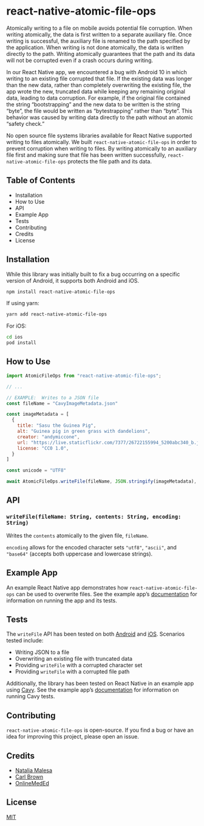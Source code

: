 # react-native-atomic-file-ops
Atomically writing to a file on mobile avoids potential file corruption.  When writing atomically, the data is first written to a separate auxiliary file.  Once writing is successful, the auxiliary file is renamed to the path specified by the application.  When writing is not done atomically, the data is written directly to the path.  Writing atomically guarantees that the path and its data will not be corrupted even if a crash occurs during writing.

In our React Native app, we encountered a bug with Android 10 in which writing to an existing file corrupted that file.  If the existing data was longer than the new data, rather than completely overwriting the existing file, the app wrote the new, truncated data while keeping any remaining original data, leading to data corruption.  For example, if the original file contained the string “bootstrapping” and the new data to be written is the string “byte”, the file would be written as “bytestrapping” rather than “byte”.  This behavior was caused by writing data directly to the path without an atomic “safety check.”

No open source file systems libraries available for React Native supported writing to files atomically.  We built `react-native-atomic-file-ops` in order to prevent corruption when writing to files.  By writing atomically to an auxiliary file first and making sure that file has been written successfully, `react-native-atomic-file-ops` protects the file path and its data.

## Table of Contents
* Installation
* How to Use
* API
* Example App
* Tests
* Contributing
* Credits
* License

## Installation
While this library was initially built to fix a bug occurring on a specific version of Android, it supports both Android and iOS.

```sh
npm install react-native-atomic-file-ops
```

If using yarn:

```sh
yarn add react-native-atomic-file-ops
```

For iOS:
```sh
cd ios
pod install
```

## How to Use
```javascript
import AtomicFileOps from "react-native-atomic-file-ops";

// ...

// EXAMPLE:  Writes to a JSON file
const fileName = "CavyImageMetadata.json"

const imageMetadata = [
  {
    title: "Sasu the Guinea Pig",
    alt: "Guinea pig in green grass with dandelions",
    creator: "andymiccone",
    url: "https://live.staticflickr.com/7377/26722155994_5200abc340_b.jpg",
    license: "CC0 1.0",
  }
]

const unicode = "UTF8"

await AtomicFileOps.writeFile(fileName, JSON.stringify(imageMetadata), unicode)
```

## API
### ```writeFile(fileName: String, contents: String, encoding: String)```
Writes the `contents` atomically to the given file, `fileName`.

`encoding` allows for the encoded character sets `"utf8"`, `"ascii"`, and `"base64"` (accepts both uppercase and lowercase strings).

## Example App
An example React Native app demonstrates how `react-native-atomic-file-ops` can be used to overwrite files.  See the example app’s [documentation](example/README.md) for information on running the app and its tests.

## Tests
The `writeFile` API has been tested on both [Android](https://github.com/nmalesa/react-native-atomic-file-ops/blob/main/android/src/androidTest/java/com/reactnativeatomicfileops/AtomicFileOpsModuleTests.java) and [iOS](https://github.com/nmalesa/react-native-atomic-file-ops/blob/main/ios/AtomicFileOperations/AtomicFileOperationsTests/AtomicFileOperationsTests.swift).  Scenarios tested include:

* Writing JSON to a file
* Overwriting an existing file with truncated data
* Providing `writeFile` with a corrupted character set
* Providing `writeFile` with a corrupted file path

Additionally, the library has been tested on React Native in an example app using [Cavy](example/specs/atomicFileWritingSpec.js).  See the example app’s [documentation](example/README.md) for information on running Cavy tests.

## Contributing
`react-native-atomic-file-ops` is open-source.  If you find a bug or have an idea for improving this project, please open an issue.

## Credits
* [Natalia Malesa](https://github.com/nmalesa)
* [Carl Brown](https://github.com/carlbrown)
* [OnlineMedEd](https://github.com/onlinemeded/react-native-atomic-file-ops)

## License
[MIT](LICENSE)
